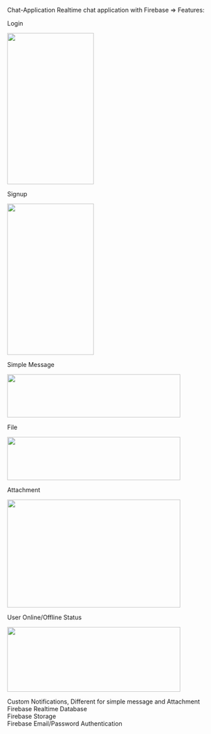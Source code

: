 <h>Chat-Application</h>
Realtime chat application with Firebase => Features:
<dl>
  <dt>Login</dt>
</dl>
<img src = https://user-images.githubusercontent.com/37478549/190108959-2dd49a8b-4384-4324-beba-5c7fbb8754ab.png width="200" height="350" />
<dl>
  <dt>Signup</dt>
</dl>
<img src=https://user-images.githubusercontent.com/37478549/190109024-1678a376-2b66-432e-9b8a-01c304e2800c.png width="200" height="350" />
<dl>
  <dt>Simple Message</dt>
</dl>
<img src=https://user-images.githubusercontent.com/37478549/190132782-ded33ce3-eb5d-4f69-a798-53282985f7b0.jpg width="400" height="100" />
<dl>
  <dt>File</dt>
</dl>
<img src=https://user-images.githubusercontent.com/37478549/190132776-ab867617-6508-4efc-84bc-7af4744205b3.jpg width="400" height="100" />
<dl>
  <dt>Attachment</dt>
</dl>
<img src=https://user-images.githubusercontent.com/37478549/190132786-c8023dbf-6a44-4483-b1f4-be7d01ae9f79.jpg width="400" height="250" />
<dl>
  <dt>User Online/Offline Status</dt>
</dl>
<img src=https://user-images.githubusercontent.com/37478549/190136278-44a17aee-91a1-4a57-8d3a-85a5baefa16d.jpg width="400" height="150" />
<dl>
  <dt>Custom Notifications, Different for simple message and Attachment</dt>
  <dt>Firebase Realtime Database</dt>
  <dt>Firebase Storage</dt>
  <dt>Firebase Email/Password Authentication</dt>
</dl>
